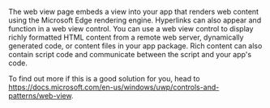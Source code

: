 The web view page embeds a view into your app that renders web content using the Microsoft Edge rendering engine. Hyperlinks can also appear and function in a web view control.  You can use a web view control to display richly formatted HTML content from a remote web server, dynamically generated code, or content files in your app package. Rich content can also contain script code and communicate between the script and your app's code.

To find out more if this is a good solution for you, head to https://docs.microsoft.com/en-us/windows/uwp/controls-and-patterns/web-view.